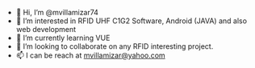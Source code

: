 - 👋 Hi, I’m @mvillamizar74
- 👀 I’m interested in RFID UHF C1G2 Software, Android (JAVA) and also web development
- 🌱 I’m currently learning VUE
- 💞️ I’m looking to collaborate on any RFID interesting project.
- 📫 I can be reach at mvillamizar@yahoo.com

<!---
mvillamizar74/mvillamizar74 is a ✨ special ✨ repository because its `README.md` (this file) appears on your GitHub profile.
You can click the Preview link to take a look at your changes.
--->

